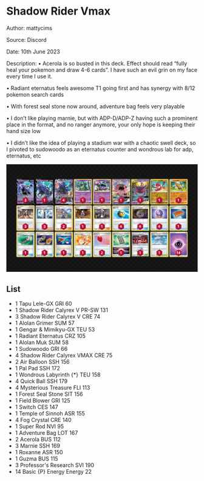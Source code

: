 # Shadow Rider Vmax

Author: mattycims

Source: Discord

Date: 10th June 2023

Description:
• Acerola is so busted in this deck. Effect should read “fully heal your pokemon and draw 4-6 cards”. I have such an evil grin on my face every time I use it.

• Radiant eternatus feels awesome T1 going first and has synergy with 8/12 pokemon search cards

• With forest seal stone now around, adventure bag feels very playable

• I don’t like playing marnie, but with ADP-D/ADP-Z having such a prominent place in the format, and no ranger anymore, your only hope is keeping their hand size low

• I didn’t like the idea of playing a stadium war with a chaotic swell deck, so I pivoted to sudowoodo as an eternatus counter and wondrous lab for adp, eternatus, etc

![decklist](../../images/SVI/Shadow%20Rider%20Vmax/8-%20Shadow%20Rider%20Vmax.png)

## List

* 1 Tapu Lele-GX GRI 60
* 1 Shadow Rider Calyrex V PR-SW 131
* 3 Shadow Rider Calyrex V CRE 74
* 1 Alolan Grimer SUM 57
* 1 Gengar & Mimikyu-GX TEU 53
* 1 Radiant Eternatus CRZ 105
* 1 Alolan Muk SUM 58
* 1 Sudowoodo GRI 66
* 4 Shadow Rider Calyrex VMAX CRE 75
* 2 Air Balloon SSH 156
* 1 Pal Pad SSH 172
* 1 Wondrous Labyrinth {*} TEU 158
* 4 Quick Ball SSH 179
* 4 Mysterious Treasure FLI 113
* 1 Forest Seal Stone SIT 156
* 1 Field Blower GRI 125
* 1 Switch CES 147
* 1 Temple of Sinnoh ASR 155
* 4 Fog Crystal CRE 140
* 1 Super Rod NVI 95
* 1 Adventure Bag LOT 167
* 2 Acerola BUS 112
* 3 Marnie SSH 169
* 1 Roxanne ASR 150
* 1 Guzma BUS 115
* 3 Professor's Research SVI 190
* 14 Basic {P} Energy Energy 22
